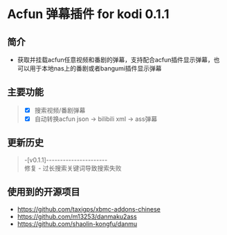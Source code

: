 # Acfun 弹幕插件 for kodi 0.1.1
## 简介
- 获取并挂载acfun任意视频和番剧的弹幕，支持配合acfun插件显示弹幕，也可以用于本地nas上的番剧或者bangumi插件显示弹幕
## 主要功能
> - [x] 搜索视频/番剧弹幕  
> - [x] 自动转换acfun json -> bilibili xml -> ass弹幕
## 更新历史
> -[v0.1.1]----------------------  
 > 修复 - 过长搜索关键词导致搜索失败  
## 使用到的开源项目
- https://github.com/taxigps/xbmc-addons-chinese
- https://github.com/m13253/danmaku2ass
- https://github.com/shaolin-kongfu/danmu
